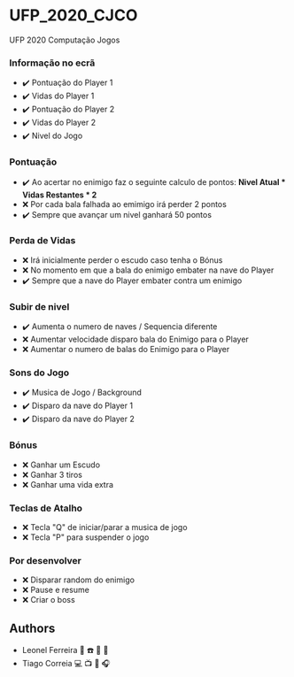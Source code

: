 # UFP_2020_CJCO
UFP 2020 Computação Jogos

### Informação no ecrã
* ✔️ Pontuação do Player 1
* ✔️ Vidas do Player 1
* ✔️ Pontuação do Player 2
* ✔️ Vidas do Player 2
* ✔️ Nivel do Jogo

### Pontuação
* ✔️ Ao acertar no enimigo faz o seguinte calculo de pontos: **Nivel Atual * Vidas Restantes * 2**
* ❌ Por cada bala falhada ao emimigo irá perder 2 pontos
* ✔️ Sempre que avançar um nivel ganhará 50 pontos

### Perda de Vidas
* ❌ Irá inicialmente perder o escudo caso tenha o Bónus
* ❌ No momento em que a bala do enimigo embater na nave do Player
* ✔️ Sempre que a nave do Player embater contra um enimigo

### Subir de nivel
* ✔️ Aumenta o numero de naves / Sequencia diferente
* ❌ Aumentar velocidade disparo bala do Enimigo para o Player
* ❌ Aumentar o numero de balas do Enimigo para o Player

### Sons do Jogo
* ✔️ Musica de Jogo / Background
* ✔️ Disparo da nave do Player 1
* ✔️ Disparo da nave do Player 2

### Bónus
* ❌ Ganhar um Escudo
* ❌ Ganhar 3 tiros
* ❌ Ganhar uma vida extra

### Teclas de Atalho
* ❌ Tecla "Q" de iniciar/parar a musica de jogo
* ❌ Tecla "P" para suspender o jogo

### Por desenvolver
* ❌ Disparar random do enimigo
* ❌ Pause e resume
* ❌ Criar o boss




## Authors
* Leonel Ferreira 💾 ☎️ 💽 📼
* Tiago Correia 💻 📺 📱 🎧
